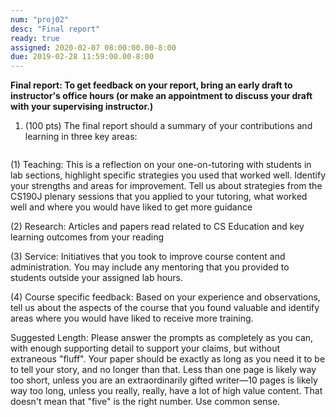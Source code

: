 ```yaml
---
num: "proj02"
desc: "Final report"
ready: true 
assigned: 2020-02-07 08:00:00.00-8:00
due: 2019-02-28 11:59:00.00-8:00
---
```


<b>Final report: To get feedback on your report, bring an early draft to instructor's office hours (or make an appointment to discuss your draft with your supervising instructor.) </b>

<ol>

<li style="padding-bottom:1em;"> (100 pts) The final report should a summary of your contributions and learning in three key areas: 
</li>
</ol>

(1) Teaching: This is a reflection on your one-on-tutoring with students in lab sections, highlight specific strategies you used that worked well. Identify your strengths and areas for improvement. Tell us about strategies from the CS190J plenary sessions that you applied to your tutoring, what worked well and where you would have liked to get more guidance


(2) Research: Articles and papers read related to CS Education and key learning outcomes from your reading

(3) Service: Initiatives that you took to improve course content and administration. You may include any mentoring that you provided to students outside your assigned lab hours.

(4) Course specific feedback: Based on your experience and observations, tell us about the aspects of the course that you found valuable and identify areas where you would have liked to receive more training.

Suggested Length:  Please answer the prompts as completely as you can, with enough supporting detail to support your
claims, but without extraneous "fluff".    Your paper should be exactly as long as you need it to be to tell your story,
and no longer than that.    Less than one page is likely way too short, unless you are an extraordinarily gifted writer&mdash;10 pages is likely way too long, unless you really, really, have a lot of high value content.   That doesn't mean that "five" is the right number.   Use common sense.


